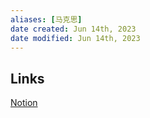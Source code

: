 ```yaml
---
aliases: [马克思]
date created: Jun 14th, 2023
date modified: Jun 14th, 2023
---
```


## Links
[Notion](https://fwing.notion.site/2023-06ea44536438447e943fe875554ebb1d?pvs=4)